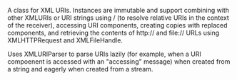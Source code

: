 A class for XML URIs. Instances are immutable and support combining with other XMLURIs or URI strings using / (to resolve relative URIs in the context of the receiver), accessing URI components, creating copies with replaced components, and retrieving the contents of http:// and file:// URLs using XMLHTTPRequest and XMLFileHandle.

Uses XMLURIParser to parse URIs lazily (for example, when a URI compoenent is accessed with an "accessing" message) when created from a string and eagerly when created from a stream.